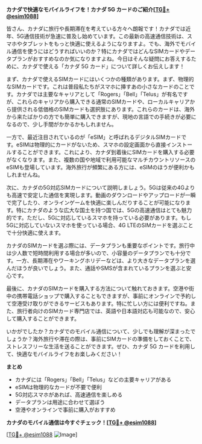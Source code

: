 **カナダで快適なモバイルライフを！カナダ 5G カードのご紹介[[TG💪+ @esim1088](https://t.me/s/esim1088)]**

皆さん、カナダに旅行や長期滞在を考えている方々へ朗報です！カナダでは近年、5G通信技術が急速に普及し始めています。この最新の高速通信技術は、スマホやタブレットをもっと快適に使えるようになりますよ。でも、海外でモバイル通信を使うにはどうすればいいのか？特にカナダではどんなSIMカードやデータプランがおすすめなのか気になりますよね。今日はそんな疑問にお答えするために、カナダで使える「カナダ 5G カード」について詳しくお伝えします！

まず、カナダで使えるSIMカードにはいくつかの種類があります。まず、物理的なSIMカードです。これは普段私たちがスマホに挿すあの小さなカードのことです。カナダでは主要なキャリアとして「Rogers」「Bell」「Telus」が有名ですが、これらのキャリアから購入できる通常のSIMカードや、ローカルキャリアから提供される低価格のSIMカードも選択肢にあります。これらのカードは、海外から来たばかりの方でも簡単に購入できますが、現地の言語での手続きが必要になるので、少し手間がかかるかもしれません。

一方で、最近注目されているのが「eSIM」と呼ばれるデジタルSIMカードです。eSIMは物理的にカードがないため、スマホの設定画面から直接インストールすることができます。これにより、カナダ到着後にSIMカードを購入する必要がなくなります。また、複数の国や地域で利用可能なマルチカウントリソースのeSIMも登場しています。海外旅行が頻繁にある方には、eSIMのほうが便利かもしれませんね。

次に、カナダの5G対応SIMカードについて説明しましょう。5Gは従来の4Gよりも高速で安定した通信を実現します。動画のダウンロードやアップロードが一瞬で完了したり、オンラインゲームを快適に楽しんだりすることが可能になります。特にカナダのような広大な国土を持つ国では、5Gの高速通信はとても魅力的です。ただし、5Gに対応しているスマホを持っている必要があります。もし5Gに対応していないスマホを使っている場合、4G LTEのSIMカードを選ぶことで十分快適に使えます。

カナダのSIMカードを選ぶ際には、データプランも重要なポイントです。旅行中は少人数で短時間利用する場合が多いので、小容量のデータプランでも十分です。一方、長期滞在やワーキングホリデーなどは、より大きなデータプランを選んだほうが良いでしょう。また、通話やSMSが含まれているプランを選ぶと安心です。

最後に、カナダのSIMカードを購入する方法について触れておきます。空港や街中の携帯電話ショップで購入することもできますが、事前にオンラインで予約して空港受け取りができるサービスもあります。特に忙しい方には便利ですね。また、旅行者向けのSIMカード専門店では、英語や日本語対応も可能なので、安心して購入することができます。

いかがでしたか？カナダでのモバイル通信について、少しでも理解が深まったでしょうか？海外旅行や滞在の際は、事前にSIMカードの準備をしておくことで、ストレスフリーな生活を送ることができます。ぜひ、カナダ 5G カードを利用して、快適なモバイルライフをお楽しみください！

**まとめ**
- カナダには「Rogers」「Bell」「Telus」などの主要キャリアがある
- eSIMは物理的なカードが不要で便利
- 5G対応スマホがあれば、高速通信を楽しめる
- データプランは用途に合わせて選ぼう
- 空港やオンラインで事前に購入がおすすめ

**カナダのモバイル通信は今すぐチェック！[[TG💪+ @esim1088](https://t.me/s/esim1088)]**

[[TG💪+ @esim1088](https://t.me/s/esim1088) ![Image](https://i.postimg.cc/Y0z9fWf4/image.png)]